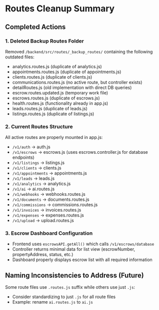 # Routes Cleanup Summary

## Completed Actions

### 1. Deleted Backup Routes Folder
Removed `/backend/src/routes/_backup_routes/` containing the following outdated files:
- analytics.routes.js (duplicate of analytics.js)
- appointments.routes.js (duplicate of appointments.js)
- clients.routes.js (duplicate of clients.js)
- communications.routes.js (no active route, but controller exists)
- detailRoutes.js (old implementation with direct DB queries)
- escrow.routes.updated.js (temporary work file)
- escrows.routes.js (duplicate of escrows.js)
- health.routes.js (functionality already in app.js)
- leads.routes.js (duplicate of leads.js)
- listings.routes.js (duplicate of listings.js)

### 2. Current Routes Structure
All active routes are properly mounted in app.js:
- `/v1/auth` → auth.js
- `/v1/escrows` → escrows.js (uses escrows.controller.js for database endpoints)
- `/v1/listings` → listings.js
- `/v1/clients` → clients.js
- `/v1/appointments` → appointments.js
- `/v1/leads` → leads.js
- `/v1/analytics` → analytics.js
- `/v1/ai` → ai.routes.js
- `/v1/webhooks` → webhooks.routes.js
- `/v1/documents` → documents.routes.js
- `/v1/commissions` → commissions.routes.js
- `/v1/invoices` → invoices.routes.js
- `/v1/expenses` → expenses.routes.js
- `/v1/upload` → upload.routes.js

### 3. Escrow Dashboard Configuration
- Frontend uses `escrowsAPI.getAll()` which calls `/v1/escrows/database`
- Controller returns minimal data for list view (escrowNumber, propertyAddress, status, etc.)
- Dashboard properly displays escrow list with all required information

## Naming Inconsistencies to Address (Future)
Some route files use `.routes.js` suffix while others use just `.js`:
- Consider standardizing to just `.js` for all route files
- Example: rename `ai.routes.js` to `ai.js`
